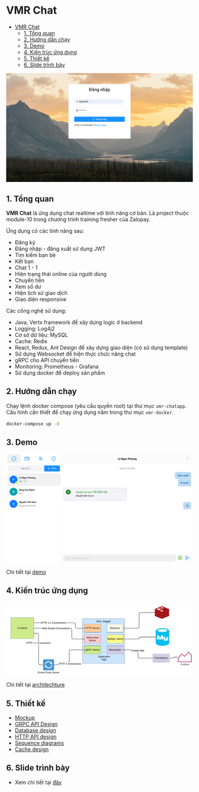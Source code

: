 # VMR Chat

- [VMR Chat](#vmr-chat)
  - [1. Tổng quan](#1-tổng-quan)
  - [2. Hướng dẫn chạy](#2-hướng-dẫn-chạy)
  - [3. Demo](#3-demo)
  - [4. Kiến trúc ứng dụng](#4-kiến-trúc-ứng-dụng)
  - [5. Thiết kế](#5-thiết-kế)
  - [6. Slide trình bày](#6-slide-trình-bày)

![VMR CHAT](report/img/demo/thumnail.gif)

## 1. Tổng quan

__VMR Chat__ là ứng dụng chat realtime với tính năng cơ bản. Là project thuộc module-10 trong chương trình training fresher của Zalopay.

Ứng dụng có các tính năng sau:

- Đăng ký
- Đăng nhập - đăng xuất sử dụng JWT
- Tìm kiếm bạn bè
- Kết bạn
- Chat 1 - 1
- Hiện trạng thái online của người dùng
- Chuyển tiền
- Xem số dư
- Hiện lịch sử giao dịch
- Giao diện responsive

Các công nghệ sử dụng:

- Java, Vertx framework để xây dựng logic ở backend
- Logging: Log4j2
- Cơ sở dữ liệu: MySQL
- Cache: Redis
- React, Redux, Ant Design để xây dựng giao diện (có sử dụng template)
- Sử dựng Websocket để hiện thực chức năng chat
- gRPC cho API chuyển tiền
- Monitoring: Prometheus - Grafana
- Sử dụng docker để deploy sản phẩm

## 2. Hướng dẫn chạy

Chạy lệnh docker compose (yêu cầu quyền root) tại thư mục `vmr-chatapp`. Cấu hình cần thiết để chạy ứng dụng nằm trong thư mục `vmr-docker`.

```bash
docker-compose up -d
```

## 3. Demo

![Demo img](./report/img/demo/chat-1-1.png)

Chi tiết tại [demo](./report/doc/demo.md)

## 4. Kiến trúc ứng dụng

![Demo img](./report/img/architechture/vmr-chat-architecture.png)

Chi tiết tại [architechture](./report/architecure/md)

## 5. Thiết kế

- [Mockup](https://balsamiq.cloud/seo701z/pbade9k)
- [GRPC API Design](report/doc/grpc-design.md)
- [Database design](report/doc/database-diagrams.md)
- [HTTP API design](https://app.swaggerhub.com/apis-docs/anhvan1999/vmr-chat/1.0.0)
- [Sequence diagrams](report/doc/sequence-diagrams.md)
- [Cache design](report/doc/cache-design.md)

## 6. Slide trình bày

- Xem chi tiết tại [đây](https://docs.google.com/presentation/d/1U3-c4uA41YDkuKFxvouv5NcHEuowjYQbiQFb-z1BKkw/edit?usp=sharing)
